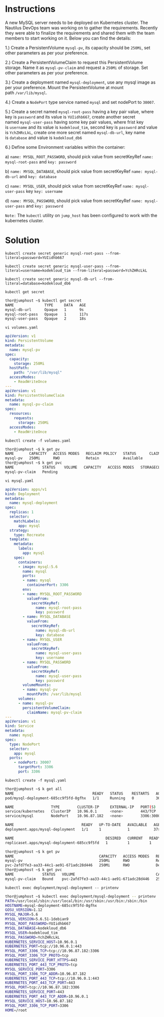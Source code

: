 # Instructions

A new MySQL server needs to be deployed on Kubernetes cluster. The Nautilus DevOps team was working on to gather the requirements. Recently they were able to finalize the requirements and shared them with the team members to start working on it. Below you can find the details:

1.) Create a PersistentVolume `mysql-pv`, its capacity should be `250Mi`, set other parameters as per your preference.

2.) Create a PersistentVolumeClaim to request this PersistentVolume storage. Name it as `mysql-pv-claim` and request a `250Mi` of storage. Set other parameters as per your preference.

3.) Create a deployment named `mysql-deployment`, use any mysql image as per your preference. Mount the PersistentVolume at mount path `/var/lib/mysql`.

4.) Create a `NodePort` type service named `mysql` and set nodePort to `30007`.

5.) Create a secret named `mysql-root-pass` having a key pair value, where key is `password` and its value is `YUIidhb667`, create another secret named `mysql-user-pass` having some key pair values, where frist key is `username` and its value is `kodekloud_tim`, second key is `password` and value is `YchZHRcLkL`, create one more secret named `mysql-db-url`, key name is `database` and value is `kodekloud_db6`

6.) Define some Environment variables within the container:

a) `name: MYSQL_ROOT_PASSWORD`, should pick value from secretKeyRef `name: mysql-root-pass` and `key: password`

b) `name: MYSQL_DATABASE`, should pick value from secretKeyRef `name: mysql-db-url` and `key: database`

c) `name: MYSQL_USER`, should pick value from secretKeyRef `name: mysql-user-pass` key `key: username`

d) `name: MYSQL_PASSWORD`, should pick value from secretKeyRef `name: mysql-user-pass` and `key: password`

`Note:` The `kubectl` utility on `jump_host` has been configured to work with the kubernetes cluster.

# Solution

`kubectl create secret generic mysql-root-pass --from-literal=password=YUIidhb667`

`kubectl create secret generic mysql-user-pass --from-literal=username=kodekloud_tim --from-literal=password=YchZHRcLkL`

`kubectl create secret generic mysql-db-url --from-literal=database=kodekloud_db6`

`kubectl get secret`

```bash
thor@jumphost ~$ kubectl get secret
NAME              TYPE     DATA   AGE
mysql-db-url      Opaque   1      9s
mysql-root-pass   Opaque   1      117s
mysql-user-pass   Opaque   2      18s
```

`vi volumes.yaml`

```yaml
apiVersion: v1
kind: PersistentVolume
metadata:
  name: mysql-pv
spec:
  capacity:
    storage: 250Mi
  hostPath:
    path: "/var/lib/mysql"
  accessModes:
    - ReadWriteOnce
---
apiVersion: v1
kind: PersistentVolumeClaim
metadata:
  name: mysql-pv-claim
spec:
  resources:
    requests:
      storage: 250Mi
  accessModes:
    - ReadWriteOnce
```

`kubectl create -f volumes.yaml`

```bash
thor@jumphost ~$ k get pv
NAME       CAPACITY   ACCESS MODES   RECLAIM POLICY   STATUS      CLAIM   STORAGECLASS   REASON   AGE
mysql-pv   250Mi      RWO            Retain           Available                                   7s
thor@jumphost ~$ k get pvc
NAME             STATUS    VOLUME   CAPACITY   ACCESS MODES   STORAGECLASS   AGE
mysql-pv-claim   Pending
```

`vi mysql.yaml`

```yaml
apiVersion: apps/v1
kind: Deployment
metadata:
  name: mysql-deployment
spec:
  replicas: 1
  selector:
    matchLabels:
      app: mysql
  strategy:
    type: Recreate
  template:
    metadata:
      labels:
        app: mysql
    spec:
      containers:
      - image: mysql:5.6
        name: mysql
        ports:
        - name: mysql
          containerPort: 3306
        env:
        - name: MYSQL_ROOT_PASSWORD
          valueFrom:
            secretKeyRef:
              name: mysql-root-pass
              key: password          
        - name: MYSQL_DATABASE
          valueFrom:
            secretKeyRef:
              name: mysql-db-url
              key: database          
        - name: MYSQL_USER
          valueFrom:
            secretKeyRef:
              name: mysql-user-pass
              key: username          
        - name: MYSQL_PASSWORD
          valueFrom:
            secretKeyRef:
              name: mysql-user-pass
              key: password          
        volumeMounts:
        - name: mysql-pv
          mountPath: /var/lib/mysql
      volumes:
      - name: mysql-pv
        persistentVolumeClaim:
          claimName: mysql-pv-claim
---
apiVersion: v1
kind: Service
metadata:
  name: mysql
spec:
  type: NodePort
  selector:
    app: mysql
  ports:
    - nodePort: 30007
      targetPort: 3306
      port: 3306
```

`kubectl create -f mysql.yaml`

```bash
thor@jumphost ~$ k get all
NAME                                    READY   STATUS    RESTARTS   AGE
pod/mysql-deployment-685cc9f5fd-8gfhx   1/1     Running   0          36s

NAME                 TYPE        CLUSTER-IP     EXTERNAL-IP   PORT(S)          AGE
service/kubernetes   ClusterIP   10.96.0.1      <none>        443/TCP          32m
service/mysql        NodePort    10.96.87.182   <none>        3306:30007/TCP   36s

NAME                               READY   UP-TO-DATE   AVAILABLE   AGE
deployment.apps/mysql-deployment   1/1     1            1           37s

NAME                                          DESIRED   CURRENT   READY   AGE
replicaset.apps/mysql-deployment-685cc9f5fd   1         1         1       36s
```

```bash
thor@jumphost ~$ k get pv
NAME                                       CAPACITY   ACCESS MODES   RECLAIM POLICY   STATUS      CLAIM                    STORAGECLASS   REASON   AGE
mysql-pv                                   250Mi      RWO            Retain           Available                                                    4m31s
pvc-2afd7fe3-aa33-44c1-ae91-671adc28d446   250Mi      RWO            Delete           Bound       default/mysql-pv-claim   standard                60s
thor@jumphost ~$ k get pvc
NAME             STATUS   VOLUME                                     CAPACITY   ACCESS MODES   STORAGECLASS   AGE
mysql-pv-claim   Bound    pvc-2afd7fe3-aa33-44c1-ae91-671adc28d446   250Mi      RWO            standard       4m50s
```

`kubectl exec deployment/mysql-deployment -- printenv`

```bash
thor@jumphost ~$ kubectl exec deployment/mysql-deployment -- printenv
PATH=/usr/local/sbin:/usr/local/bin:/usr/sbin:/usr/bin:/sbin:/bin
HOSTNAME=mysql-deployment-685cc9f5fd-8gfhx
GOSU_VERSION=1.12
MYSQL_MAJOR=5.6
MYSQL_VERSION=5.6.51-1debian9
MYSQL_ROOT_PASSWORD=YUIidhb667
MYSQL_DATABASE=kodekloud_db6
MYSQL_USER=kodekloud_tim
MYSQL_PASSWORD=YchZHRcLkL
KUBERNETES_SERVICE_HOST=10.96.0.1
KUBERNETES_PORT=tcp://10.96.0.1:443
MYSQL_PORT_3306_TCP=tcp://10.96.87.182:3306
MYSQL_PORT_3306_TCP_PROTO=tcp
KUBERNETES_SERVICE_PORT_HTTPS=443
KUBERNETES_PORT_443_TCP_PROTO=tcp
MYSQL_SERVICE_PORT=3306
MYSQL_PORT_3306_TCP_ADDR=10.96.87.182
KUBERNETES_PORT_443_TCP=tcp://10.96.0.1:443
KUBERNETES_PORT_443_TCP_PORT=443
MYSQL_PORT=tcp://10.96.87.182:3306
KUBERNETES_SERVICE_PORT=443
KUBERNETES_PORT_443_TCP_ADDR=10.96.0.1
MYSQL_SERVICE_HOST=10.96.87.182
MYSQL_PORT_3306_TCP_PORT=3306
HOME=/root
```
